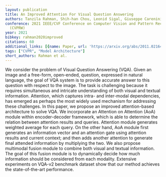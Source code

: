 ```yaml
---
layout: publication
title: An Improved Attention For Visual Question Answering
authors: Tanzila Rahman, Shih-han Chou, Leonid Sigal, Giuseppe Carenini
conference: 2021 IEEE/CVF Conference on Computer Vision and Pattern Recognition Workshops
  (CVPRW)
year: 2021
bibkey: rahman2020improved
citations: 60
additional_links: [{name: Paper, url: 'https://arxiv.org/abs/2011.02164'}]
tags: ["CVPR", "Model Architecture"]
short_authors: Rahman et al.
---
```

We consider the problem of Visual Question Answering (VQA). Given an image
and a free-form, open-ended, question, expressed in natural language, the goal
of VQA system is to provide accurate answer to this question with respect to
the image. The task is challenging because it requires simultaneous and
intricate understanding of both visual and textual information. Attention,
which captures intra- and inter-modal dependencies, has emerged as perhaps the
most widely used mechanism for addressing these challenges. In this paper, we
propose an improved attention-based architecture to solve VQA. We incorporate
an Attention on Attention (AoA) module within encoder-decoder framework, which
is able to determine the relation between attention results and queries.
Attention module generates weighted average for each query. On the other hand,
AoA module first generates an information vector and an attention gate using
attention results and current context; and then adds another attention to
generate final attended information by multiplying the two. We also propose
multimodal fusion module to combine both visual and textual information. The
goal of this fusion module is to dynamically decide how much information should
be considered from each modality. Extensive experiments on VQA-v2 benchmark
dataset show that our method achieves the state-of-the-art performance.